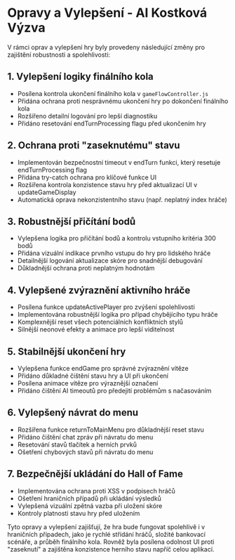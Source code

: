 # Opravy a Vylepšení - AI Kostková Výzva

V rámci oprav a vylepšení hry byly provedeny následující změny pro zajištění robustnosti a spolehlivosti:

## 1. Vylepšení logiky finálního kola

- Posílena kontrola ukončení finálního kola v `gameFlowController.js`
- Přidána ochrana proti nesprávnému ukončení hry po dokončení finálního kola
- Rozšířeno detailní logování pro lepší diagnostiku
- Přidáno resetování endTurnProcessing flagu před ukončením hry

## 2. Ochrana proti "zaseknutému" stavu

- Implementován bezpečnostní timeout v endTurn funkci, který resetuje endTurnProcessing flag
- Přidána try-catch ochrana pro klíčové funkce UI
- Rozšířena kontrola konzistence stavu hry před aktualizací UI v updateGameDisplay
- Automatická oprava nekonzistentního stavu (např. neplatný index hráče)

## 3. Robustnější přičítání bodů

- Vylepšena logika pro přičítání bodů a kontrolu vstupního kritéria 300 bodů
- Přidána vizuální indikace prvního vstupu do hry pro lidského hráče
- Detailnější logování aktualizace skóre pro snadnější debugování
- Důkladnější ochrana proti neplatným hodnotám

## 4. Vylepšené zvýraznění aktivního hráče

- Posílena funkce updateActivePlayer pro zvýšení spolehlivosti
- Implementována robustnější logika pro případ chybějícího typu hráče
- Komplexnější reset všech potenciálních konfliktních stylů
- Silnější neonové efekty a animace pro lepší viditelnost

## 5. Stabilnější ukončení hry

- Vylepšena funkce endGame pro správné zvýraznění vítěze
- Přidáno důkladné čištění stavu hry a UI při ukončení
- Posílena animace vítěze pro výraznější označení
- Přidáno čištění AI timeoutů pro předejití problémům s načasováním

## 6. Vylepšený návrat do menu

- Rozšířena funkce returnToMainMenu pro důkladnější reset stavu
- Přidáno čištění chat zpráv při návratu do menu
- Resetování stavů tlačítek a herních prvků
- Ošetření chybových stavů při návratu do menu

## 7. Bezpečnější ukládání do Hall of Fame

- Implementována ochrana proti XSS v podpisech hráčů
- Ošetření hraničních případů při ukládání výsledků
- Vylepšená vizuální zpětná vazba při uložení skóre
- Kontroly platnosti stavu hry před uložením

Tyto opravy a vylepšení zajišťují, že hra bude fungovat spolehlivě i v hraničních případech, jako je rychlé střídání hráčů, složité bankovací scénáře, a průběh finálního kola. Rovněž byla posílena odolnost UI proti "zaseknutí" a zajištěna konzistence herního stavu napříč celou aplikací.
